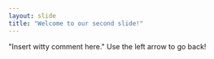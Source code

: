 ```yaml
---
layout: slide
title: "Welcome to our second slide!"
---
```

"Insert witty comment here."
Use the left arrow to go back!
